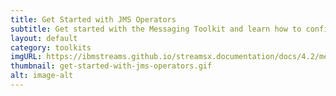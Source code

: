 ```yaml
---
title: Get Started with JMS Operators
subtitle: Get started with the Messaging Toolkit and learn how to configure JMS operators to work with either WebSphere MQ or ActiveMQ messaging systems.
layout: default
category: toolkits
imgURL: https://ibmstreams.github.io/streamsx.documentation/docs/4.2/messaging/jms-operators-getting-started/
thumbnail: get-started-with-jms-operators.gif
alt: image-alt
---
```

